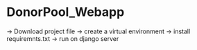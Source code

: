 # DonorPool_Webapp
-> Download project file
-> create a virtual environment
-> install requiremnts.txt
-> run on django server
